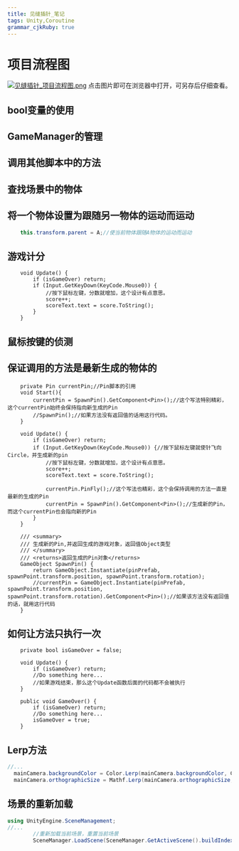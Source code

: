 ```yaml
---
title: 见缝插针_笔记
tags: Unity,Coroutine
grammar_cjkRuby: true
---
```

# 项目流程图
[![见缝插针_项目流程图.png](https://i.loli.net/2018/10/20/5bcb3d19bc576.png)](https://i.loli.net/2018/10/20/5bcb3d19bc576.png)
点击图片即可在浏览器中打开，可另存后仔细查看。
## bool变量的使用
## GameManager的管理
## 调用其他脚本中的方法
## 查找场景中的物体
## 将一个物体设置为跟随另一物体的运动而运动
```csharp
    this.transform.parent = A;//使当前物体跟随A物体的运动而运动
```
## 游戏计分
```csharp?linenums
    void Update() {
        if (isGameOver) return;
        if (Input.GetKeyDown(KeyCode.Mouse0)) {
            //按下鼠标左键，分数就增加，这个设计有点意思。
            score++;
            scoreText.text = score.ToString();
        }
    }

```
## 鼠标按键的侦测
## 保证调用的方法是最新生成的物体的
```csharp?linenums
    private Pin currentPin;//Pin脚本的引用
    void Start(){
        currentPin = SpawnPin().GetComponent<Pin>();//这个写法特别精彩，这个currentPin始终会保持指向新生成的Pin
        //SpawnPin();//如果方法没有返回值的话用这行代码。
    }
    
    void Update() {
        if (isGameOver) return;
        if (Input.GetKeyDown(KeyCode.Mouse0)) {//按下鼠标左键就使针飞向Circle，并生成新的pin
            //按下鼠标左键，分数就增加，这个设计有点意思。
            score++;
            scoreText.text = score.ToString();

            currentPin.PinFly();//这个写法也精彩，这个会保持调用的方法一直是最新的生成的Pin
            currentPin = SpawnPin().GetComponent<Pin>();//生成新的Pin，而这个currentPin也会指向新的Pin
        }
    }

    /// <summary>
    /// 生成新的Pin,并返回生成的游戏对象，返回值Object类型
    /// </summary>
    /// <returns>返回生成的Pin对象</returns>
    GameObject SpawnPin() {
        return GameObject.Instantiate(pinPrefab, spawnPoint.transform.position, spawnPoint.transform.rotation);
        //currentPin = GameObject.Instantiate(pinPrefab, spawnPoint.transform.position, spawnPoint.transform.rotation).GetComponent<Pin>();//如果该方法没有返回值的话，就用这行代码
    }
```
## 如何让方法只执行一次
```csharp?linenums
    private bool isGameOver = false;

    void Update() {
        if (isGameOver) return;
        //Do something here...
        //如果游戏结束，那么这个Update函数后面的代码都不会被执行
    }

    public void GameOver() {
        if (isGameOver) return;
        //Do something here...
        isGameOver = true;
    }
```
## Lerp方法
```csharp
//...
  mainCamera.backgroundColor = Color.Lerp(mainCamera.backgroundColor, Color.red, gameOverAnimationSpeed * Time.deltaTime);
  mainCamera.orthographicSize = Mathf.Lerp(mainCamera.orthographicSize, 4, gameOverAnimationSpeed * Time.deltaTime);

```
## 场景的重新加载
```csharp
using UnityEngine.SceneManagement;
//...
        //重新加载当前场景，重置当前场景
        SceneManager.LoadScene(SceneManager.GetActiveScene().buildIndex);//这个不懂。。。。。。。。但是感觉应该可以直接抄
```